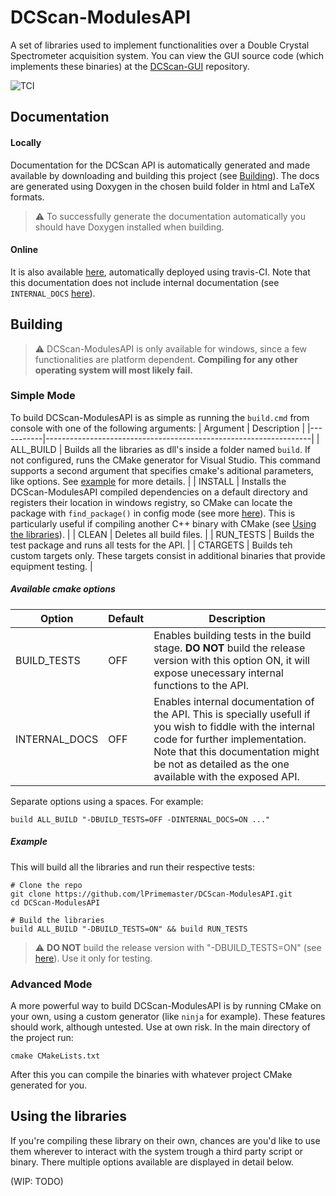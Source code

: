 # DCScan-ModulesAPI
A  set of libraries used to implement functionalities over a Double Crystal Spectrometer acquisition system.
You can view the GUI source code (which implements these binaries) at the [DCScan-GUI](http://github.com/lPrimemaster/DCScan-GUI) repository.

![TCI](https://travis-ci.org/lPrimemaster/DCScan-ModulesAPI.svg?branch=master)

## Documentation
#### Locally
Documentation for the DCScan API is automatically generated and made available by downloading and building this project (see [Building](#building)). The docs are generated using Doxygen in the chosen build folder in html and LaTeX formats.
> :warning: To successfully generate the documentation automatically you should have Doxygen installed when building.
#### Online
It is also available [here](https://lprimemaster.github.io/DCScan-ModulesAPI/), automatically deployed using travis-CI. Note that this documentation does not include internal documentation (see `INTERNAL_DOCS` [here](#available-cmake-options)).

## Building

> :warning: DCScan-ModulesAPI is only available for windows, since a few functionalities are platform dependent. **Compiling for any other operating system will most likely fail.**

### Simple Mode
To build DCScan-ModulesAPI is as simple as running the `build.cmd` from console with one of the following arguments:
| Argument  |                            Description                           |
|-----------|------------------------------------------------------------------|
| ALL_BUILD | Builds all the libraries as dll's inside a folder named `build`. If not configured, runs the CMake generator for Visual Studio. This command supports a second argument that specifies cmake's aditional parameters, like options. See [example](#example) for more details. |
| INSTALL   | Installs the DCScan-ModulesAPI compiled dependencies on a default directory and registers their location in windows registry, so CMake can locate the package with `find_package()` in config mode (see more [here](https://cmake.org/cmake/help/latest/command/find_package.html)). This is particularly useful if compiling another C++ binary with CMake (see [Using the libraries](#using-the-libraries)). |
| CLEAN     | Deletes all build files. |
| RUN_TESTS | Builds the test package and runs all tests for the API.          |
| CTARGETS  | Builds teh custom targets only. These targets consist in additional binaries that provide equipment testing. |

##### Available cmake options

|   Option    | Default | Description |
|-------------|---------|-------------|
| BUILD_TESTS |   OFF   | Enables building tests in the build stage. **DO NOT** build the release version with this option ON, it will expose unecessary internal functions to the API. |
| INTERNAL_DOCS | OFF   | Enables internal documentation of the API. This is specially usefull if you wish to fiddle with the internal code for further implementation. Note that this documentation might be not as detailed as the one available with the exposed API. |

Separate options using a spaces. For example:
```shell
build ALL_BUILD "-DBUILD_TESTS=OFF -DINTERNAL_DOCS=ON ..."
```


##### Example
This will build all the libraries and run their respective tests:
```shell
# Clone the repo
git clone https://github.com/lPrimemaster/DCScan-ModulesAPI.git
cd DCScan-ModulesAPI

# Build the libraries
build ALL_BUILD "-DBUILD_TESTS=ON" && build RUN_TESTS
```
> :warning: **DO NOT** build the release version with "-DBUILD_TESTS=ON" (see [here](#available-cmake-options)). Use it only for testing.


### Advanced Mode
A more powerful way to build DCScan-ModulesAPI is by running CMake on your own, using a custom generator (like `ninja` for example). These features should work, although untested. Use at own risk.
In the main directory of the project run:
```shell
cmake CMakeLists.txt
```
After this you can compile the binaries with whatever project CMake generated for you.

## Using the libraries
If you're compiling these library on their own, chances are you'd like to use them wherever to interact with the system trough a third party script or binary. There multiple options available are displayed in detail below.

(WIP: TODO)
